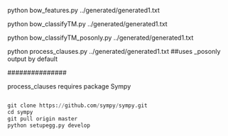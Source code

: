 python bow_features.py ../generated/generated1.txt

python bow_classifyTM.py ../generated/generated1.txt 

python bow_classifyTM_posonly.py ../generated/generated1.txt 

python process_clauses.py ../generated/generated1.txt   ##uses _posonly output by default



###############

process_clauses requires package Sympy

```python

git clone https://github.com/sympy/sympy.git
cd sympy
git pull origin master
python setupegg.py develop

```

